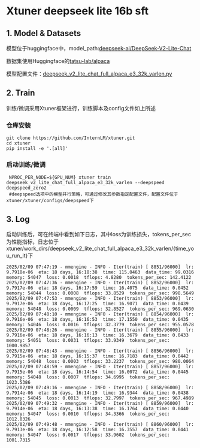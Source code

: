 # Xtuner deepseek lite 16b sft
## 1. Model & Datasets
模型位于huggingface中，model_path:[deepseek-ai/DeepSeek-V2-Lite-Chat](https://hf-mirror.com/deepseek-ai/DeepSeek-V2-Lite-Chat)

数据集使用Huggingface的[tatsu-lab/alpaca](https://hf-mirror.com/datasets/tatsu-lab/alpaca) 

模型配置文件：[deepseek_v2_lite_chat_full_alpaca_e3_32k_varlen.py](https://github.com/InternLM/xtuner/blob/main/xtuner/configs/deepseek/deepseek_v2_lite_chat/deepseek_v2_lite_chat_full_alpaca_e3_32k_varlen.py)

## 2. Train
训练/微调采用Xtuner框架进行，训练脚本及config文件如上所述
### 仓库安装
```
git clone https://github.com/InternLM/xtuner.git
cd xtuner
pip install -e '.[all]'
```

### 启动训练/微调
```
 NPROC_PER_NODE=${GPU_NUM} xtuner train deepseek_v2_lite_chat_full_alpaca_e3_32k_varlen --deepspeed deepspeed_zero2 
 #deepspeed选项中的模型并行策略，可通过修改其参数指定配置文件，配置文件位于xtuner/xtuner/configs/deepspeed下
```
## 3. Log
启动训练后，可在终端中看到如下日志，其中loss为训练损失，tokens_per_sec为性能指标，日志位于xtuner/work_dirs/deepseek_v2_lite_chat_full_alpaca_e3_32k_varlen/{time_you_run_it}下

``` log
2025/02/09 07:47:19 - mmengine - INFO - Iter(train) [ 8851/96000]  lr: 9.7918e-06  eta: 18 days, 16:18:38  time: 115.0463  data_time: 99.0316  memory: 54047  loss: 0.0018  tflops: 4.8280  tokens_per_sec: 142.4122
2025/02/09 07:47:36 - mmengine - INFO - Iter(train) [ 8852/96000]  lr: 9.7917e-06  eta: 18 days, 16:17:59  time: 16.4075  data_time: 0.0452  memory: 54044  loss: 0.0008  tflops: 33.8529  tokens_per_sec: 998.5649
2025/02/09 07:47:53 - mmengine - INFO - Iter(train) [ 8853/96000]  lr: 9.7917e-06  eta: 18 days, 16:17:25  time: 16.9071  data_time: 0.0439  memory: 54048  loss: 0.0009  tflops: 32.8527  tokens_per_sec: 969.0630
2025/02/09 07:48:10 - mmengine - INFO - Iter(train) [ 8854/96000]  lr: 9.7916e-06  eta: 18 days, 16:16:53  time: 17.1550  data_time: 0.0435  memory: 54046  loss: 0.0016  tflops: 32.3779  tokens_per_sec: 955.0578
2025/02/09 07:48:26 - mmengine - INFO - Iter(train) [ 8855/96000]  lr: 9.7916e-06  eta: 18 days, 16:16:13  time: 16.3679  data_time: 0.0433  memory: 54051  loss: 0.0031  tflops: 33.9349  tokens_per_sec: 1000.9857
2025/02/09 07:48:43 - mmengine - INFO - Iter(train) [ 8856/96000]  lr: 9.7915e-06  eta: 18 days, 16:15:37  time: 16.7183  data_time: 0.0442  memory: 54048  loss: 0.0003  tflops: 33.2237  tokens_per_sec: 980.0064
2025/02/09 07:48:59 - mmengine - INFO - Iter(train) [ 8857/96000]  lr: 9.7915e-06  eta: 18 days, 16:14:54  time: 16.0072  data_time: 0.0445  memory: 54048  loss: 0.0007  tflops: 34.6995  tokens_per_sec: 1023.5386
2025/02/09 07:49:16 - mmengine - INFO - Iter(train) [ 8858/96000]  lr: 9.7914e-06  eta: 18 days, 16:14:19  time: 16.9344  data_time: 0.0438  memory: 54045  loss: 0.0013  tflops: 32.7997  tokens_per_sec: 967.4989
2025/02/09 07:49:32 - mmengine - INFO - Iter(train) [ 8859/96000]  lr: 9.7914e-06  eta: 18 days, 16:13:38  time: 16.1764  data_time: 0.0440  memory: 54047  loss: 0.0010  tflops: 34.3366  tokens_per_sec: 1012.8326
2025/02/09 07:49:48 - mmengine - INFO - Iter(train) [ 8860/96000]  lr: 9.7913e-06  eta: 18 days, 16:12:58  time: 16.3557  data_time: 0.0441  memory: 54047  loss: 0.0017  tflops: 33.9602  tokens_per_sec: 1001.7315
```